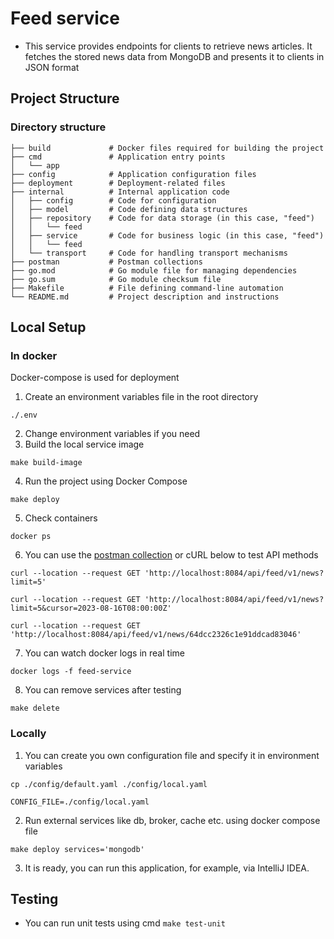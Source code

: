 # Feed service

- This service provides endpoints for clients to retrieve news articles. It fetches the stored news data from MongoDB and presents it to clients in JSON format

## Project Structure

### Directory structure

```text
├── build             # Docker files required for building the project
├── cmd               # Application entry points
│   └── app
├── config            # Application configuration files
├── deployment        # Deployment-related files
├── internal          # Internal application code
│   ├── config        # Code for configuration
│   ├── model         # Code defining data structures
│   ├── repository    # Code for data storage (in this case, "feed")
│   │   └── feed
│   ├── service       # Code for business logic (in this case, "feed")
│   │   └── feed
│   └── transport     # Code for handling transport mechanisms
├── postman           # Postman collections
├── go.mod            # Go module file for managing dependencies
├── go.sum            # Go module checksum file
├── Makefile          # File defining command-line automation
└── README.md         # Project description and instructions
```

## Local Setup

### In docker

Docker-compose is used for deployment

1. Create an environment variables file in the root directory
```text
./.env
```

2. Change environment variables if you need
3. Build the local service image
```text
make build-image
```
4. Run the project using Docker Compose
```text
make deploy
```
5. Check containers
```text
docker ps
```
6. You can use the [postman collection](postman) or cURL below to test API methods 
```text
curl --location --request GET 'http://localhost:8084/api/feed/v1/news?limit=5'

curl --location --request GET 'http://localhost:8084/api/feed/v1/news?limit=5&cursor=2023-08-16T08:00:00Z'

curl --location --request GET 'http://localhost:8084/api/feed/v1/news/64dcc2326c1e91ddcad83046'
```
7. You can watch docker logs in real time
```text
docker logs -f feed-service
```
8. You can remove services after testing
```text
make delete
```

### Locally

1. You can create you own configuration file and specify it in environment variables
```text
cp ./config/default.yaml ./config/local.yaml

CONFIG_FILE=./config/local.yaml
```
2. Run external services like db, broker, cache etc. using docker compose file
```text
make deploy services='mongodb'
```
3. It is ready, you can run this application, for example, via IntelliJ IDEA.

## Testing
- You can run unit tests using cmd ```make test-unit```
